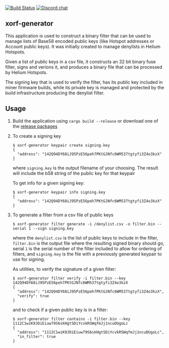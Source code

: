 [![Build Status][actions-badge]][actions-url]
[![Discord chat][discord-badge]][discord-url]

[actions-badge]: https://github.com/helium/xorf-generator/actions/workflows/rust.yml/badge.svg?branch=main
[actions-url]: https://github.com/helium/xorf-generator/actions/workflows/rust.yml
[discord-badge]: https://img.shields.io/discord/500028886025895936.svg?logo=discord&style=flat-square
[discord-url]: https://discord.gg/helium

## xorf-generator

This application is used to construct a binary filter that can be used to manage 
lists of Base58 encoded public keys (like Hotspot addresses or Account public 
keys). It was initially created to manage denylists in Helium Hotspots. 

Given a list of public keys in a csv file, it constructs an 32 bit binary fuse 
filter,  signs and verions it, and produces a binary file that can be processed 
by Helium Hotspots.

The signing key that is used to verify the filter, has its public key included
in miner firmware builds, while its private key is managed and protected by the
build infrastructure producing the denylist filter.

## Usage

1. Build the application using `cargo build --release` or download one of the
   [release packages](https://github.com/helium/xorf-generator/releases)

2. To create a signing key

   ```shell
   $ xorf-generator keypair create signing.key
   {
     "address": "142Q94DY68iJ95PzE56peh7PKtGJNfc6WM537tgtyfi3Z4o3kzX"
   }
   ```

   where `signing.key` is the output filename of your choosing. The result will
   include the b58 string of the public key for that keypair

   To get info for a given signing key:

   ```shell
   $ xorf-generator keypair info signing.key
   {
     "address": "142Q94DY68iJ95PzE56peh7PKtGJNfc6WM537tgtyfi3Z4o3kzX"
   }
   ```

3. To generate a filter from a csv file of public keys

   ```shell
   $ xorf-generator filter generate -i /denylist.csv -o filter.bin --serial 1 --sign signing.key
   ```

   where the `denylist.csv` is the list of public keys to include in the filter,
   `filter.bin` is the output file where the resulting signed binary should go,
   serial `1` is the serial number of the filter included to allow for ordering
   of filters, and `signing.key` is the file with a previously generated keypair
   to use for signing.

   As utilities, to verify the signature of a given filter:

   ```shell
   $ xorf-generator filter verify -i filter.bin --key 142Q94DY68iJ95PzE56peh7PKtGJNfc6WM537tgtyfi3Z4o3kzX
   {
     "address": "142Q94DY68iJ95PzE56peh7PKtGJNfc6WM537tgtyfi3Z4o3kzX",
     "verify": true
   }
   ```

   and to check if a given public key is in a filter:

   ```shell
   $ xorf-generator filter contains -i filter.bin --key 1112C1wiK9JDiEiuw79S6skHgtSDiYcvkRSWqfmJj1ncuDUgoLc
   {
     "address": "1112C1wiK9JDiEiuw79S6skHgtSDiYcvkRSWqfmJj1ncuDUgoLc",
     "in_filter": true
   }
   ```
